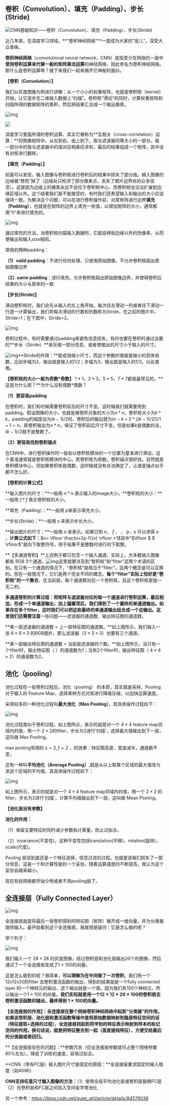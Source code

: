 ## 卷积（Convolution）、填充（Padding）、步长(Stride)

![CNN基础知识——卷积（Convolution）、填充（Padding）、步长(Stride)](https://pic3.zhimg.com/v2-e4926fc92ba050940b80d1aead522b33_r.jpg)

近几年来，在深度学习领域，**”卷积神经网络“**一度成为大家的”宠儿“，深受大众青睐。

**卷积神经网络**（convolutional neural network，CNN）是指至少在网络的一层中**使用卷积运算来代替一般的矩阵乘法运算**的神经网络，因此命名为卷积神经网络。那什么是卷积运算啊？接下来我们一起来揭开它神秘的面纱。

**【卷积（Convolution）】**

我们以灰度图像为例进行讲解：从一个小小的权重矩阵，也就是卷积核（kernel）开始，让它逐步在二维输入数据上“扫描”。卷积核“滑动”的同时，计算权重矩阵和扫描所得的数据矩阵的乘积，然后把结果汇总成一个输出像素。

![img](https://pic3.zhimg.com/v2-6428cf505ac1e9e1cf462e1ec8fe9a68_b.webp)

![](https://pic2.zhimg.com/v2-705305fee5a050575544c64067405fce_b.webp)

深度学习里面所谓的卷积运算，其实它被称为**互相关（cross-correlation）运算：**将图像矩阵中，从左到右，由上到下，取与滤波器同等大小的一部分，每一部分中的值与滤波器中的值对应相乘后求和，最后的结果组成一个矩阵，其中没有对核进行翻转。

**【填充（Padding）】**

前面可以发现，输入图像与卷积核进行卷积后的结果中损失了部分值，输入图像的边缘被“修剪”掉了（边缘处只检测了部分像素点，丢失了图片边界处的众多信息）。这是因为边缘上的像素永远不会位于卷积核中心，而卷积核也没法扩展到边缘区域以外。这个结果我们是不能接受的，有时我们还希望输入和输出的大小应该保持一致。为解决这个问题，可以在进行卷积操作前，对原矩阵进行边界**填充（Padding）**，也就是在矩阵的边界上填充一些值，以增加矩阵的大小，通常都用“$0$”来进行填充的。

![img](https://picb.zhimg.com/v2-2a2307d5c20551f1a3e8458c7070cf16_b.webp)

通过填充的方法，当卷积核扫描输入数据时，它能延伸到边缘以外的伪像素，从而使输出和输入size相同。

常用的两种padding：

**（1）valid padding**：不进行任何处理，只使用原始图像，不允许卷积核超出原始图像边界

**（2）same padding**：进行填充，允许卷积核超出原始图像边界，并使得卷积后结果的大小与原来的一致

**【步长(Stride)】**

滑动卷积核时，我们会先从输入的左上角开始，每次往左滑动一列或者往下滑动一行逐一计算输出，我们将每次滑动的行数和列数称为Stride，在之前的图片中，Stride=1；在下图中，Stride=2。

![img](https://picb.zhimg.com/v2-294159b043a917ea622e1794b4857a34_b.webp)

卷积过程中，有时需要通过padding来避免信息损失，有时也要在卷积时通过设置的**步长（Stride）**来压缩一部分信息，或者使输出的尺寸小于输入的尺寸。

![img](https://pic1.zhimg.com/v2-c14af9d136b1431018146118492b0856_b.webp)**Stride的作用：**是成倍缩小尺寸，而这个参数的值就是缩小的具体倍数，比如步幅为2，输出就是输入的1/2；步幅为3，输出就是输入的1/3。以此类推。

**【卷积核的大小一般为奇数\*奇数】** $1*1$，$3*3$，$5*5$，$7*7$都是最常见的。**这是为什么呢？**为什么没有偶数*偶数​？

**（1）更容易padding**

在卷积时，我们有时候需要卷积前后的尺寸不变。这时候我们就需要用到padding。假设图像的大小，也就是被卷积对象的大小为$n*n$，卷积核大小为$k*k$，padding的幅度设为$(k-1)/2$时，卷积后的输出就为$(n-k+2*((k-1)/2))/1+1=n$，即卷积输出为$n*n$，保证了卷积前后尺寸不变。但是如果$k$是偶数的话，$(k-1)/2$就不是整数了。

**（2）更容易找到卷积锚点**

在CNN中，进行卷积操作时一般会以卷积核模块的一个位置为基准进行滑动，这个基准通常就是卷积核模块的中心。若卷积核为奇数，卷积锚点很好找，自然就是卷积模块中心，但如果卷积核是偶数，这时候就没有办法确定了，让谁是锚点似乎都不怎么好。

**【卷积的计算公式】**

**输入图片的尺寸：**一般用 $n * n$ 表示输入的image大小。**卷积核的大小：**一般用 $f*f$ 表示卷积核的大小。

**填充（Padding）：**一般用 $p$来表示填充大小。

**步长(Stride)：**一般用 $s$ 来表示步长大小。

**输出图片的尺寸：**一般用 $o$ 来表示。如果已知  $n$、 $f$ 、  、 $p$、$s$ 可以求得 $o$ ，**计算公式如下：**$o= \lfloor \frac{n+2p-f}{s} \rfloor +1$其中"$\lfloor $ $  \rfloor$"是向下取整符号，用于结果不是整数时进行向下取整。

**【多通道卷积】**上述例子都只包含一个输入通道。实际上，大多数输入图像都有 RGB 3个通道。![img](https://pic1.zhimg.com/80/v2-fc70463d7f82f7268ee23b7235515f4a_720w.jpg)这里就要涉及到“卷积核”和“filter”这两个术语的区别。在只有一个通道的情况下，“卷积核”就相当于“filter”，这两个概念是可以互换的。但在一般情况下，它们是两个完全不同的概念。**每个“filter”实际上恰好是“卷积核”的一个集合**，在当前层，每个通道都对应一个卷积核，且这个卷积核是独一无二的。

**多通道卷积的计算过程：**将矩阵与滤波器对应的每一个通道进行卷积运算，最后相加，形成一个单通道输出，加上偏置项后，我们得到了一个最终的单通道输出。如果存在多个filter，这时我们可以把这些最终的单通道输出组合成一个总输出。这里我们还需要**注意**一些问题——滤波器的通道数、输出特征图的通道数。

**某一层滤波器的通道数 = 上一层特征图的通道数。**如上图所示，我们输入一张 $6\times6\times3$ 的RGB图片，那么滤波器（$3\times3\times3$）也要有三个通道。

**某一层输出特征图的通道数 = 当前层滤波器的个数。**如上图所示，当只有一个filter时，输出特征图（ ）的通道数为1；当有2个filter时，输出特征图（ $4\times4\times2$）的通道数为2。



## 池化（pooling）

池化过程在一般卷积过程后。池化（pooling） 的本质，其实就是采样。Pooling 对于输入的 Feature Map，选择某种方式对其进行降维压缩，以加快运算速度。

采用较多的一种池化过程叫**最大池化（Max Pooling）**，其具体操作过程如下：

![img](https://pic2.zhimg.com/80/v2-2ce695fbd365c2be94521992d52ccefd_720w.jpg)

池化过程类似于卷积过程，如上图所示，表示的就是对一个 $4\times4$ feature map邻域内的值，用一个  $2\times2$的filter，步长为2进行‘扫描’，选择最大值输出到下一层，这叫做 Max Pooling。

max pooling常用的 $s=2,f=2$ ，的效果：特征图高度、宽度减半，通道数不变。

还有一种叫**平均池化（Average Pooling）**,就是从以上取某个区域的最大值改为求这个区域的平均值，其具体操作过程如下：

![img](https://pic2.zhimg.com/80/v2-a47095dd0902990d387e21ae24e6f0b9_720w.jpg)

如上图所示，表示的就是对一个 $4\times4$ feature map邻域内的值，用一个 $2\times2$ 的filter，步长为2进行‘扫描’，计算平均值输出到下一层，这叫做 Mean Pooling。

**【池化层没有参数】**

**池化的作用：**

（1）保留主要特征的同时减少参数和计算量，防止过拟合。

（2）invariance(不变性)，这种不变性包括translation(平移)，rotation(旋转)，scale(尺度)。

Pooling 层说到底还是一个特征选择，信息过滤的过程。也就是说我们损失了一部分信息，这是一个和计算性能的一个妥协，随着运算速度的不断提高，我认为这个妥协会越来越小。

现在有些网络都开始少用或者不用pooling层了。



## 全连接层（Fully Connected Layer）

![img](https://picb.zhimg.com/80/v2-528850b9810ba8aed8f7a841db3532ea_720w.jpg)

全连接层就是将最后一层卷积得到的特征图（矩阵）展开成一维向量，并为分类器提供输入。最开始看到这个全连接层，我就很是疑问：它是怎么做的呢？

举个列子：

![img](https://pic4.zhimg.com/80/v2-278687a5273635b6c78e79e854a11696_720w.jpg)

我们输入一个 $28\times28$ 的灰度图像，经过卷积层和池化层输出20个的图像，然后通过了一个全连接层变成了$1\times100$的向量。

这是怎么做到的呢？很简单，**可以理解为在中间做了一次卷积**。我们用一个12x12x20的filter 去卷积激活函数的输出，得到的结果就是一个fully connected layer 的一个神经元的输出，这个输出就是一个值。因为我们有100个神经元，所以输出一个$1\times100$ 的向量。**我们实际就是用一个$12\times12\times20\times100$的卷积层去卷积激活函数的输出，最终得到 $1\times100$的向量。**

**【全连接层的作用】：**全连接层在整个网络卷积神经网络中起到“分类器”的作用。如果说卷积层、池化层和激活函数等操作是将原始数据映射到隐层特征空间的话（特征提取+选择的过程），**全连接层则起到将学到的特征表示映射到样本的标记空间的作用**。换句话说，**就是把特征整合到一起**（高度提纯特征）**，方便交给最后的分类器或者回归。**

**【全连接层存在的问题】：**参数冗余（仅全连接层参数就可占整个网络参数80%左右），降低了训练的速度，容易过拟合。

**CNN（带有FC层）输入图片尺寸是固定的原因：**全连接层要求固定的输入维度（如4096）

**CNN支持任意尺寸输入图像的方法：**（1）使用全局平均池化层或卷积层替换FC层（2）在卷积层和FC层之间加入空间金字塔池化



另一个参考：https://blog.csdn.net/quiet_girl/article/details/84579038